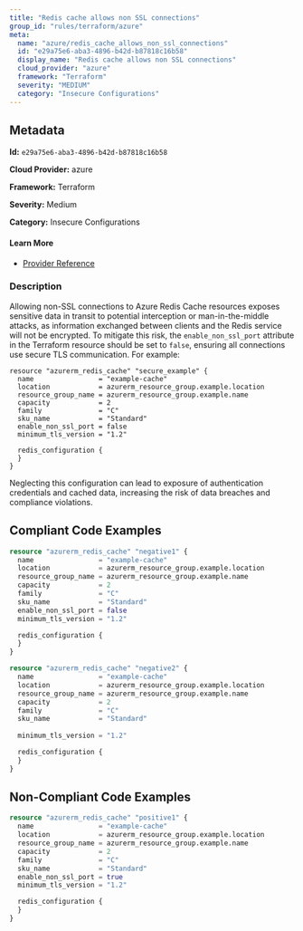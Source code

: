 ```yaml
---
title: "Redis cache allows non SSL connections"
group_id: "rules/terraform/azure"
meta:
  name: "azure/redis_cache_allows_non_ssl_connections"
  id: "e29a75e6-aba3-4896-b42d-b87818c16b58"
  display_name: "Redis cache allows non SSL connections"
  cloud_provider: "azure"
  framework: "Terraform"
  severity: "MEDIUM"
  category: "Insecure Configurations"
---
```

## Metadata

**Id:** `e29a75e6-aba3-4896-b42d-b87818c16b58`

**Cloud Provider:** azure

**Framework:** Terraform

**Severity:** Medium

**Category:** Insecure Configurations

#### Learn More

 - [Provider Reference](https://registry.terraform.io/providers/hashicorp/azurerm/latest/docs/resources/redis_cache)

### Description

 Allowing non-SSL connections to Azure Redis Cache resources exposes sensitive data in transit to potential interception or man-in-the-middle attacks, as information exchanged between clients and the Redis service will not be encrypted. To mitigate this risk, the `enable_non_ssl_port` attribute in the Terraform resource should be set to `false`, ensuring all connections use secure TLS communication. For example:

```
resource "azurerm_redis_cache" "secure_example" {
  name                = "example-cache"
  location            = azurerm_resource_group.example.location
  resource_group_name = azurerm_resource_group.example.name
  capacity            = 2
  family              = "C"
  sku_name            = "Standard"
  enable_non_ssl_port = false
  minimum_tls_version = "1.2"

  redis_configuration {
  }
}
```

Neglecting this configuration can lead to exposure of authentication credentials and cached data, increasing the risk of data breaches and compliance violations.


## Compliant Code Examples
```tf
resource "azurerm_redis_cache" "negative1" {
  name                = "example-cache"
  location            = azurerm_resource_group.example.location
  resource_group_name = azurerm_resource_group.example.name
  capacity            = 2
  family              = "C"
  sku_name            = "Standard"
  enable_non_ssl_port = false
  minimum_tls_version = "1.2"

  redis_configuration {
  }
}

resource "azurerm_redis_cache" "negative2" {
  name                = "example-cache"
  location            = azurerm_resource_group.example.location
  resource_group_name = azurerm_resource_group.example.name
  capacity            = 2
  family              = "C"
  sku_name            = "Standard"
 
  minimum_tls_version = "1.2"

  redis_configuration {
  }
}
```
## Non-Compliant Code Examples
```tf
resource "azurerm_redis_cache" "positive1" {
  name                = "example-cache"
  location            = azurerm_resource_group.example.location
  resource_group_name = azurerm_resource_group.example.name
  capacity            = 2
  family              = "C"
  sku_name            = "Standard"
  enable_non_ssl_port = true
  minimum_tls_version = "1.2"

  redis_configuration {
  }
}
```